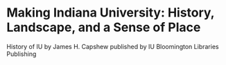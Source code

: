 # Making Indiana University: History, Landscape, and a Sense of Place
History of IU by James H. Capshew published by IU Bloomington Libraries Publishing
